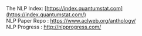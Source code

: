 The NLP Index: [https://index.quantumstat.com](https://index.quantumstat.com/) <br/>
NLP Paper Repo : https://www.aclweb.org/anthology/ <br/>
NLP Progress : http://nlpprogress.com/